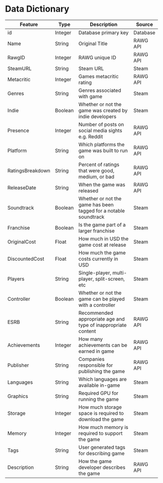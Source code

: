 # Data Dictionary

| Feature | Type | Description | Source |
|---------|------|-------------|--------|
| id | Integer | Database primary key | Database |
| Name    | String | Original Title | RAWG API |
| RawgID | Integer | RAWG unique ID | RAWG API |
| SteamURL | String | Steam URL | Steam |
| Metacritic | Integer | Games metacritic rating | RAWG API |
| Genres | String | Genres associated with game | Steam |
| Indie | Boolean | Whether or not the game was created by indie developers | Steam |
| Presence | Integer | Number of posts on social media sights e.g. Reddit | RAWG API |
| Platform | String | Which platforms the game was built to run on | RAWG API |
| RatingsBreakdown | String | Percent of ratings that were good, medium, or bad | RAWG API |
| ReleaseDate | String | When the game was released | RAWG API |
| Soundtrack | Boolean | Whether or not the game has been tagged for a notable soundtrack | Steam |
| Franchise | Boolean | Is the game part of a larger franchise | Steam |
| OriginalCost | Float | How much in USD the game cost at release | Steam |
| DiscountedCost | Float | How much the game costs currently in USD | Steam |
| Players | String | Single-player, multi-player, split-screen, etc | Steam |
| Controller | Boolean | Whether or not the game can be played with a controller | Steam |
| ESRB | String | Recommended appropriate age and type of inappropriate content | RAWG API |
| Achievements | Integer | How many achievements can be earned in game | RAWG API |
| Publisher | String | Companies responsible for publishing the game | RAWG API |
| Languages | String | Which languages are available in-game | Steam |
| Graphics | String | Required GPU for running the game | Steam |
| Storage | Integer | How much storage space is required to download the game | Steam |
| Memory | Integer | How much memory is required to support the game | Steam |
| Tags | String | User generated tags for describing game | Steam |
| Description | String | How the game developer describes the game | RAWG API |
